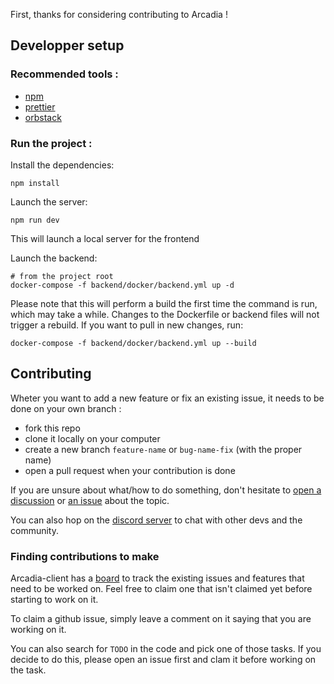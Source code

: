 First, thanks for considering contributing to Arcadia !

## Developper setup

### Recommended tools :

- [npm](https://docs.npmjs.com/downloading-and-installing-node-js-and-npm)
- [prettier](https://prettier.io)
- [orbstack](https://docs.orbstack.dev/quick-start)


### Run the project :

Install the dependencies:

```
npm install
```

Launch the server:

```
npm run dev
```

This will launch a local server for the frontend

Launch the backend:
```
# from the project root
docker-compose -f backend/docker/backend.yml up -d
```
Please note that this will perform a build the first time the command is run, which may take a while. Changes to the Dockerfile or backend files will not trigger a rebuild. If you want to pull in new changes, run:

```
docker-compose -f backend/docker/backend.yml up --build
```


## Contributing

Wheter you want to add a new feature or fix an existing issue, it needs to be done on your own branch :

- fork this repo
- clone it locally on your computer
- create a new branch `feature-name` or `bug-name-fix` (with the proper name)
- open a pull request when your contribution is done

If you are unsure about what/how to do something, don't hesitate to [open a discussion](https://github.com/Arcadia-Solutions/arcadia-client/discussions) or [an issue](https://github.com/Arcadia-Solutions/arcadia-client/issues) about the topic.

You can also hop on the [discord server](https://discord.gg/amYWVk7pS3) to chat with other devs and the community.

### Finding contributions to make

Arcadia-client has a [board](https://github.com/orgs/Arcadia-Solutions/projects/2/views/1) to track the existing issues and features that need to be worked on. Feel free to claim one that isn't claimed yet before starting to work on it.

To claim a github issue, simply leave a comment on it saying that you are working on it.

You can also search for `TODO` in the code and pick one of those tasks. If you decide to do this, please open an issue first and clam it before working on the task.

